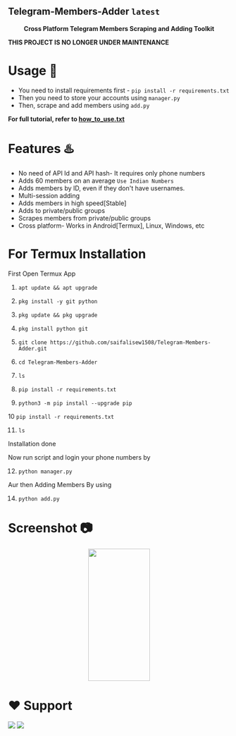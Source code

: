 ## Telegram-Members-Adder `latest`
<p align='center'><b>Cross Platform Telegram Members Scraping and Adding Toolkit</b></p>
<b>THIS PROJECT IS NO LONGER UNDER MAINTENANCE</b>

# Usage 🧰

* You need to install requirements first - `pip install -r requirements.txt`
* Then you need to store your accounts using `manager.py`
* Then, scrape and add members using `add.py`

<b> For full tutorial, refer to <a href='https://github.com/saifalisew1508/Telegram-Members-Adder/blob/main/how_to_use.txt'>how_to_use.txt</a> </b>

# Features ♨️

* No need of API Id and API hash- It requires only phone numbers
* Adds 60 members on an average `Use Indian Numbers`
* Adds members by ID, even if they don't have usernames.
* Multi-session adding 
* Adds members in high speed[Stable]
* Adds to private/public groups
* Scrapes members from private/public groups
* Cross platform- Works in Android[Termux], Linux, Windows, etc

# For Termux Installation

First Open Termux App

1) `apt update && apt upgrade`

2) `pkg install -y git python`

3) `pkg update && pkg upgrade`

4) `pkg install python git`

5) `git clone https://github.com/saifalisew1508/Telegram-Members-Adder.git`

6) `cd Telegram-Members-Adder`

7) `ls`

8) `pip install -r requirements.txt`

9) `python3 -m pip install --upgrade pip`

10 `pip install -r requirements.txt`

11) `ls`

Installation done

Now run script and login your phone numbers by

12) `python manager.py`


Aur then Adding Members By using 

14) `python add.py`


# Screenshot 📷
<p align='center'><img src='https://te.legra.ph/file/f0c555b284160fafc6dca.jpg' width='140' height='300'></p>

# ❤️ Support
<a href="https://t.me/saifalisew1508"><img src="https://img.shields.io/badge/Contact%20Owner-red.svg?logo=Telegram"></a>
<a href="https://t.me/ABOUT_SAIF"><img src="https://img.shields.io/badge/Join-Telegram%20Channel-blue.svg?logo=telegram"></a>

